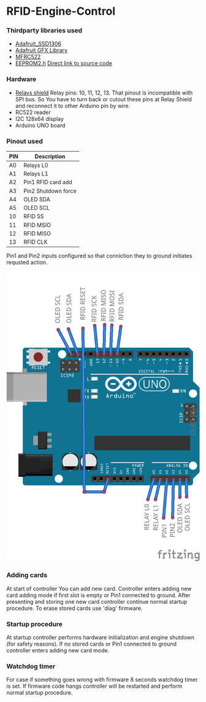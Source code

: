 # RFID-Engine-Control

### Thirdparty libraries used
* [Adafruit_SSD1306](https://github.com/adafruit/Adafruit_SSD1306)
* [Adafruit GFX Library](https://github.com/adafruit/Adafruit-GFX-Library)
* [MFRC522](https://github.com/miguelbalboa/rfid)
* [EEPROM2.h](http://freeduino.ru/arduino/sample_EEPROM.html) [Direct link to source code](http://www.freeduino.ru/arduino/files/EEPROM2.zip)
### Hardware
* [Relays shield](http://m.intl.taobao.com/detail/detail.html?spm=0.0.0.0&id=521493640182)
Relay pins: 10, 11, 12, 13. That pinout is incompatible with SPI bus. So You have to turn back or cutout these pins at Relay Shield and reconnect it to other Arduino pin by wire.
* RC522 reader
* I2C 128x64 display
* Arduino UNO board
### Pinout used
PIN	| Description
-------|---------------
A0	| Relays L0
A1     | Relays L1
A2     | Pin1 RFID card add
A3     | Pin2 Shutdown force
A4     | OLED SDA
A5     | OLED SCL
10	| RFID SS
11	| RFID MSIO
12	| RFID MISO
13	| RFID CLK

Pin1 and Pin2 inputs configured so that conniction they to ground initiates requsted action.

![Board](https://github.com/emelianov/RFID-Engine-Control/blob/master/docs/wiring.png)

### Adding cards
At start of controller You can add new card. Controller enters adding new card adding mode if first slot is empty or Pin1 connected to ground.
After presenting and storing one new card controller continue normal startup procedure. To erase stored cards use 'diag' firmware.

### Startup procedure
At startup controller performs hardware initialization and engine shutdown (for safety reasons).
If no stored cards or Pin1 connected to ground controller enters adding new card mode.

### Watchdog timer
For case if something goes wrong with firmware 8 seconds watchdog timer is set. If firmware code hangs controller will be restarted and perform normal startup procedure.	
